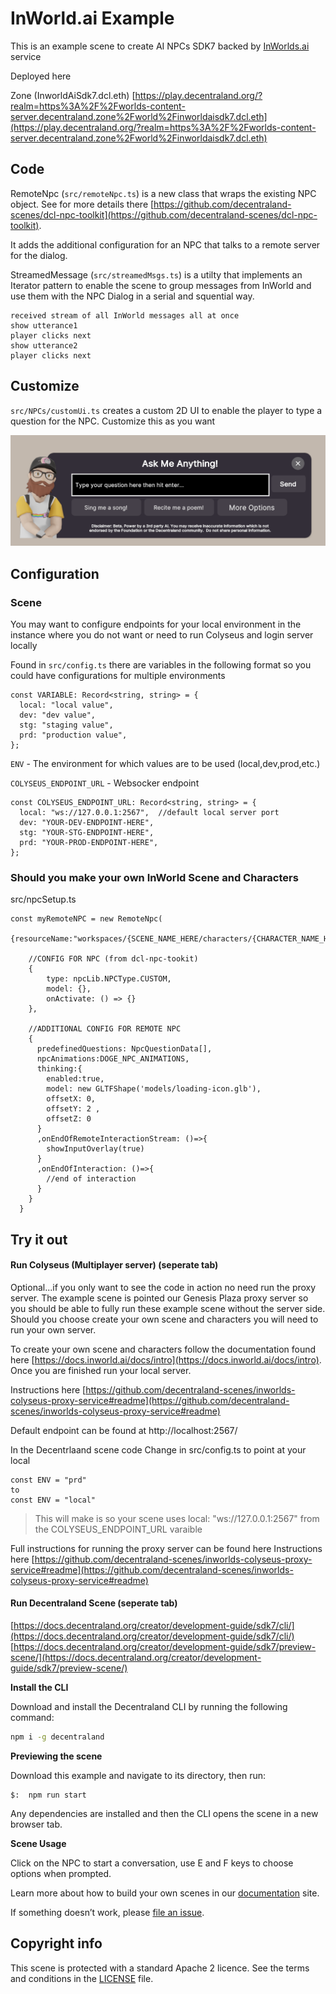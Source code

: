 # InWorld.ai Example

This is an example scene to create AI NPCs SDK7 backed by [InWorlds.ai](https://inworld.ai/arcade) service

Deployed here

Zone (InworldAiSdk7.dcl.eth)
[https://play.decentraland.org/?realm=https%3A%2F%2Fworlds-content-server.decentraland.zone%2Fworld%2Finworldaisdk7.dcl.eth](https://play.decentraland.org/?realm=https%3A%2F%2Fworlds-content-server.decentraland.zone%2Fworld%2Finworldaisdk7.dcl.eth)

## Code

RemoteNpc (`src/remoteNpc.ts`) is a new class that wraps the existing NPC object. See for more details there [https://github.com/decentraland-scenes/dcl-npc-toolkit](https://github.com/decentraland-scenes/dcl-npc-toolkit).

It adds the additional configuration for an NPC that talks to a remote server for the dialog.

StreamedMessage (`src/streamedMsgs.ts`) is a utilty that implements an Iterator pattern to enable the scene to group messages from InWorld and use them with the NPC Dialog in a serial and squential way.

```
received stream of all InWorld messages all at once
show utterance1
player clicks next
show utterance2
player clicks next
```

## Customize

`src/NPCs/customUi.ts` creates a custom 2D UI to enable the player to type a question for the NPC. Customize this as you want

<img src='screenshots/custom-ui-prompt.png'/>

## Configuration

### Scene

You may want to configure endpoints for your local environment in the instance where you do not want or need to run Colyseus and login server locally

Found in `src/config.ts` there are variables in the following format so you could have configurations for multiple environments

```
const VARIABLE: Record<string, string> = {
  local: "local value",
  dev: "dev value",
  stg: "staging value",
  prd: "production value",
};
```

`ENV` - The environment for which values are to be used (local,dev,prod,etc.)

`COLYSEUS_ENDPOINT_URL` - Websocker endpoint

```
const COLYSEUS_ENDPOINT_URL: Record<string, string> = {
  local: "ws://127.0.0.1:2567",  //default local server port
  dev: "YOUR-DEV-ENDPOINT-HERE",
  stg: "YOUR-STG-ENDPOINT-HERE",
  prd: "YOUR-PROD-ENDPOINT-HERE",
};

```

### Should you make your own InWorld Scene and Characters

src/npcSetup.ts

```
const myRemoteNPC = new RemoteNpc(
    {resourceName:"workspaces/{SCENE_NAME_HERE/characters/{CHARACTER_NAME_HERE}"}

    //CONFIG FOR NPC (from dcl-npc-tookit)
    {
        type: npcLib.NPCType.CUSTOM,
        model: {},
        onActivate: () => {}
    },

    //ADDITIONAL CONFIG FOR REMOTE NPC
    {
      predefinedQuestions: NpcQuestionData[],
      npcAnimations:DOGE_NPC_ANIMATIONS,
      thinking:{
        enabled:true,
        model: new GLTFShape('models/loading-icon.glb'),
        offsetX: 0,
        offsetY: 2 ,
        offsetZ: 0
      }
      ,onEndOfRemoteInteractionStream: ()=>{
        showInputOverlay(true)
      }
      ,onEndOfInteraction: ()=>{
        //end of interaction
      }
    }
  }
```

## Try it out

#### Run Colyseus (Multiplayer server) (seperate tab)

Optional...if you only want to see the code in action no need run the proxy server. The example scene is pointed our Genesis Plaza proxy server so you should be able to fully run these example scene without the server side. Should you choose create your own scene and characters you will need to run your own server.

To create your own scene and characters follow the documentation found here [https://docs.inworld.ai/docs/intro](https://docs.inworld.ai/docs/intro). Once you are finished run your local server.

Instructions here [https://github.com/decentraland-scenes/inworlds-colyseus-proxy-service#readme](https://github.com/decentraland-scenes/inworlds-colyseus-proxy-service#readme)

Default endpoint can be found at http://localhost:2567/

In the Decentrlaand scene code Change in src/config.ts to point at your local

```
const ENV = "prd"
to
const ENV = "local"
```

> This will make is so your scene uses local: "ws://127.0.0.1:2567" from the COLYSEUS_ENDPOINT_URL varaible

Full instructions for running the proxy server can be found here Instructions here [https://github.com/decentraland-scenes/inworlds-colyseus-proxy-service#readme](https://github.com/decentraland-scenes/inworlds-colyseus-proxy-service#readme)

#### Run Decentraland Scene (seperate tab)

[https://docs.decentraland.org/creator/development-guide/sdk7/cli/](https://docs.decentraland.org/creator/development-guide/sdk7/cli/)
[https://docs.decentraland.org/creator/development-guide/sdk7/preview-scene/](https://docs.decentraland.org/creator/development-guide/sdk7/preview-scene/)

**Install the CLI**

Download and install the Decentraland CLI by running the following command:

```bash
npm i -g decentraland
```

**Previewing the scene**

Download this example and navigate to its directory, then run:

```
$:  npm run start
```

Any dependencies are installed and then the CLI opens the scene in a new browser tab.

**Scene Usage**

Click on the NPC to start a conversation, use E and F keys to choose options when prompted.

Learn more about how to build your own scenes in our [documentation](https://docs.decentraland.org/) site.

If something doesn’t work, please [file an issue](https://github.com/decentraland-scenes/Awesome-Repository/issues/new).

## Copyright info

This scene is protected with a standard Apache 2 licence. See the terms and conditions in the [LICENSE](/LICENSE) file.
